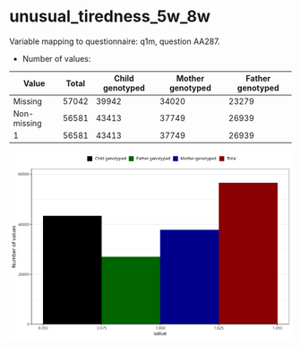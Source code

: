 # unusual_tiredness_5w_8w
Variable mapping to questionnaire: q1m, question AA287.
- Number of values:

| Value | Total | Child genotyped | Mother genotyped | Father genotyped |
| ----- | ----- | --------------- | ---------------- | ---------------- |
| Missing | 57042 | 39942 | 34020 | 23279 |
| Non-missing | 56581 | 43413 | 37749 | 26939 |
| 1 | 56581 | 43413 | 37749 | 26939 |



![](unusual_tiredness_5w_8w_n.png)



